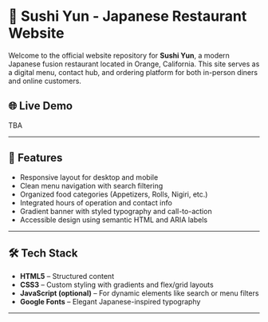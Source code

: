 # 🍣 Sushi Yun - Japanese Restaurant Website

Welcome to the official website repository for **Sushi Yun**, a modern Japanese fusion restaurant located in Orange, California. This site serves as a digital menu, contact hub, and ordering platform for both in-person diners and online customers.

## 🌐 Live Demo
TBA

---

## 📌 Features

- Responsive layout for desktop and mobile
- Clean menu navigation with search filtering
- Organized food categories (Appetizers, Rolls, Nigiri, etc.)
- Integrated hours of operation and contact info
- Gradient banner with styled typography and call-to-action
- Accessible design using semantic HTML and ARIA labels

---

## 🛠 Tech Stack

- **HTML5** – Structured content
- **CSS3** – Custom styling with gradients and flex/grid layouts
- **JavaScript (optional)** – For dynamic elements like search or menu filters
- **Google Fonts** – Elegant Japanese-inspired typography

---

